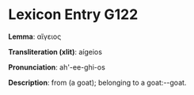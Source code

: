 # Lexicon Entry G122

**Lemma**: αἴγειος

**Transliteration (xlit)**: aígeios

**Pronunciation**: ah'-ee-ghi-os

**Description**:
from  (a goat); belonging to a goat:--goat.
